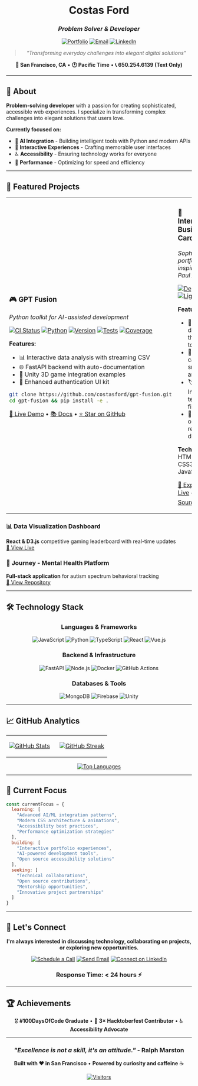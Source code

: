 <!-- 
██████╗ ██████╗  ██████╗ ██████╗ ██╗     ███████╗███╗   ███╗    ███████╗ ██████╗ ██╗    ██╗   ██╗███████╗██████╗ 
██╔══██╗██╔══██╗██╔═══██╗██╔══██╗██║     ██╔════╝████╗ ████║    ██╔════╝██╔═══██╗██║    ██║   ██║██╔════╝██╔══██╗
██████╔╝██████╔╝██║   ██║██████╔╝██║     █████╗  ██╔████╔██║    ███████╗██║   ██║██║    ██║   ██║█████╗  ██████╔╝
██╔═══╝ ██╔══██╗██║   ██║██╔══██╗██║     ██╔══╝  ██║╚██╔╝██║    ╚════██║██║   ██║██║    ╚██╗ ██╔╝██╔══╝  ██╔══██╗
██║     ██║  ██║╚██████╔╝██████╔╝███████╗███████╗██║ ╚═╝ ██║    ███████║╚██████╔╝███████╗╚████╔╝ ███████╗██║  ██║
╚═╝     ╚═╝  ╚═╝ ╚═════╝ ╚═════╝ ╚══════╝╚══════╝╚═╝     ╚═╝    ╚══════╝ ╚═════╝ ╚══════╝ ╚═══╝  ╚══════╝╚═╝  ╚═╝
-->

<div align="center">

# **Costas Ford**
### *Problem Solver & Developer*

[![Portfolio](https://img.shields.io/badge/Portfolio-costasford.github.io-blue?style=flat-square&logo=safari&logoColor=white)](https://costasford.github.io)
[![Email](https://img.shields.io/badge/Email-costasford@proton.me-red?style=flat-square&logo=protonmail&logoColor=white)](mailto:costasford@proton.me)
[![LinkedIn](https://img.shields.io/badge/LinkedIn-costasford-0077B5?style=flat-square&logo=linkedin&logoColor=white)](https://www.linkedin.com/in/costasford)

> *"Transforming everyday challenges into elegant digital solutions"*

**📍 San Francisco, CA** • **🕐 Pacific Time** • **📞 650.254.6139 (Text Only)**

</div>

---

## 💼 **About**

**Problem-solving developer** with a passion for creating sophisticated, accessible web experiences. I specialize in transforming complex challenges into elegant solutions that users love.

**Currently focused on:**
- 🤖 **AI Integration** - Building intelligent tools with Python and modern APIs
- 🎨 **Interactive Experiences** - Crafting memorable user interfaces
- ♿ **Accessibility** - Ensuring technology works for everyone
- 🚀 **Performance** - Optimizing for speed and efficiency

---

## 🌟 **Featured Projects**

<table>
<tr>
<td width="50%">

### 🎮 **GPT Fusion**
*Python toolkit for AI-assisted development*

[![CI Status](https://img.shields.io/github/actions/workflow/status/costasford/gpt-fusion/ci.yml?style=flat-square)](https://github.com/costasford/gpt-fusion/actions)
[![Python](https://img.shields.io/badge/python-3.10%2B-blue?style=flat-square)](https://www.python.org/downloads/)
[![Version](https://img.shields.io/badge/version-0.2.0-brightgreen?style=flat-square)](https://github.com/costasford/gpt-fusion/releases)
[![Tests](https://img.shields.io/badge/tests-63%20passed-brightgreen?style=flat-square)](https://github.com/costasford/gpt-fusion/actions)
[![Coverage](https://img.shields.io/badge/coverage-95%25-brightgreen?style=flat-square)](https://github.com/costasford/gpt-fusion)

**Features:**
- 📊 Interactive data analysis with streaming CSV
- 🌐 FastAPI backend with auto-documentation  
- 🎯 Unity 3D game integration examples
- 🔐 Enhanced authentication UI kit

```bash
git clone https://github.com/costasford/gpt-fusion.git
cd gpt-fusion && pip install -e .
```

[🚀 Live Demo](https://costasford.github.io/gpt-fusion/demo.html) • [📚 Docs](https://costasford.github.io/gpt-fusion/) • [⭐ Star on GitHub](https://github.com/costasford/gpt-fusion)

</td>
<td width="50%">

### 💼 **Interactive Business Card**
*Sophisticated portfolio inspired by Paul Allen*

[![Deployment](https://img.shields.io/github/deployments/costasford/costasford.github.io/github-pages?style=flat-square&label=live)](https://costasford.github.io)
[![Lighthouse](https://img.shields.io/badge/Lighthouse-100%2F100-brightgreen?style=flat-square)](https://costasford.github.io)

**Features:**
- 🌙 Elegant dark/light theme toggle
- 🎴 3D flip card with smooth animations
- 🏷️ Interactive technology filtering
- 📱 Mobile-optimized responsive design

**Technologies:** HTML5, CSS3, Vanilla JavaScript

[🎯 Experience Live](https://costasford.github.io) • [⭐ View Source](https://github.com/costasford/costasford.github.io)

</td>
</tr>
</table>

### 📊 **Data Visualization Dashboard**
**React & D3.js** competitive gaming leaderboard with real-time updates  
[🔗 View Live](https://costasford.github.io/NorcalSlippiLeaderboard/#/)

### 🧠 **Journey - Mental Health Platform** 
**Full-stack application** for autism spectrum behavioral tracking  
[🔗 View Repository](https://github.com/mantezana1998/Journey)

---

## 🛠️ **Technology Stack**

<div align="center">

### **Languages & Frameworks**
![JavaScript](https://img.shields.io/badge/JavaScript-F7DF1E?style=for-the-badge&logo=javascript&logoColor=black)
![Python](https://img.shields.io/badge/Python-3776AB?style=for-the-badge&logo=python&logoColor=white)
![TypeScript](https://img.shields.io/badge/TypeScript-007ACC?style=for-the-badge&logo=typescript&logoColor=white)
![React](https://img.shields.io/badge/React-20232A?style=for-the-badge&logo=react&logoColor=61DAFB)
![Vue.js](https://img.shields.io/badge/Vue.js-35495E?style=for-the-badge&logo=vue.js&logoColor=4FC08D)

### **Backend & Infrastructure**
![FastAPI](https://img.shields.io/badge/FastAPI-005571?style=for-the-badge&logo=fastapi)
![Node.js](https://img.shields.io/badge/Node.js-43853D?style=for-the-badge&logo=node.js&logoColor=white)
![Docker](https://img.shields.io/badge/Docker-2496ED?style=for-the-badge&logo=docker&logoColor=white)
![GitHub Actions](https://img.shields.io/badge/GitHub_Actions-2088FF?style=for-the-badge&logo=github-actions&logoColor=white)

### **Databases & Tools**
![MongoDB](https://img.shields.io/badge/MongoDB-4EA94B?style=for-the-badge&logo=mongodb&logoColor=white)
![Firebase](https://img.shields.io/badge/Firebase-039BE5?style=for-the-badge&logo=Firebase&logoColor=white)
![Unity](https://img.shields.io/badge/Unity-100000?style=for-the-badge&logo=unity&logoColor=white)

</div>

---

## 📈 **GitHub Analytics**

<div align="center">
<table>
<tr>
<td width="50%">

[![GitHub Stats](https://github-readme-stats.vercel.app/api?username=costasford&show_icons=true&theme=transparent&hide_border=true&include_all_commits=true&count_private=true)](https://github.com/costasford)

</td>
<td width="50%">

[![GitHub Streak](https://streak-stats.demolab.com?user=costasford&theme=transparent&hide_border=true)](https://github.com/costasford)

</td>
</tr>
</table>

[![Top Languages](https://github-readme-stats.vercel.app/api/top-langs/?username=costasford&layout=compact&theme=transparent&hide_border=true&langs_count=8)](https://github.com/costasford)

</div>

---

## 🎯 **Current Focus**

```javascript
const currentFocus = {
  learning: [
    "Advanced AI/ML integration patterns",
    "Modern CSS architecture & animations", 
    "Accessibility best practices",
    "Performance optimization strategies"
  ],
  building: [
    "Interactive portfolio experiences",
    "AI-powered development tools",
    "Open source accessibility solutions"
  ],
  seeking: [
    "Technical collaborations",
    "Open source contributions", 
    "Mentorship opportunities",
    "Innovative project partnerships"
  ]
}
```

---

## 🤝 **Let's Connect**

<div align="center">

**I'm always interested in discussing technology, collaborating on projects, or exploring new opportunities.**

[![Schedule a Call](https://img.shields.io/badge/Schedule%20a%20Call-Calendly-blue?style=for-the-badge&logo=calendly)](https://calendly.com/costasford)
[![Send Email](https://img.shields.io/badge/Send%20Email-ProtonMail-8B89CC?style=for-the-badge&logo=protonmail)](mailto:costasford@proton.me)
[![Connect on LinkedIn](https://img.shields.io/badge/Connect%20on%20LinkedIn-0077B5?style=for-the-badge&logo=linkedin)](https://www.linkedin.com/in/costasford)

### **Response Time: < 24 hours** ⚡

</div>

---

## 🏆 **Achievements**

<div align="center">

🎖️ **#100DaysOfCode Graduate** • 🌟 **3× Hacktoberfest Contributor** • ♿ **Accessibility Advocate**

</div>

---

<div align="center">

### *"Excellence is not a skill, it's an attitude."* - Ralph Marston

**Built with ❤️ in San Francisco** • **Powered by curiosity and caffeine** ☕

[![Visitors](https://komarev.com/ghpvc/?username=costasford&style=flat-square&color=blue)](https://github.com/costasford)

</div>